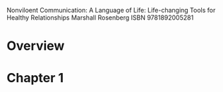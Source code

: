 Nonviloent Communication: A Language of Life: Life-changing Tools for Healthy Relationships
Marshall Rosenberg
ISBN 9781892005281

# Overview

# Chapter 1


